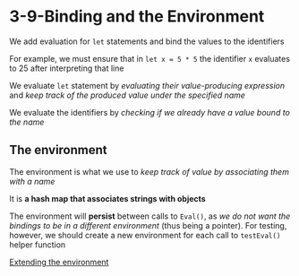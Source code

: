 # 3-9-Binding and the Environment

We add evaluation for `let` statements and bind the values to the identifiers

For example, we must ensure that in `let x = 5 * 5` the identifier `x` evaluates to 25 after interpreting that line

We evaluate `let` statement by _evaluating their value-producing expression_ and _keep track of the produced value under the specified name_

We evaluate the identifiers by _checking if we already have a value bound to the name_

## The environment

The environment is what we use to _keep track of value by associating them with a name_

It is **a hash map that associates strings with objects**

The environment will **persist** between calls to `Eval()`, as _we do not want the bindings to be in a different environment_ (thus being a pointer). For testing, however, we should create a new environment for each call to `testEval()` helper function

[Extending the environment](Extending%20the%20environment.md)
